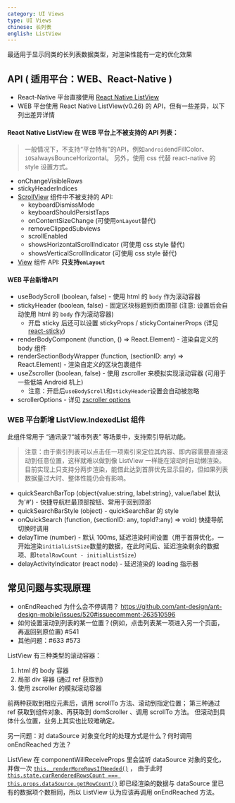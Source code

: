 ```yaml
---
category: UI Views
type: UI Views
chinese: 长列表
english: ListView
---
```


最适用于显示同类的长列表数据类型，对渲染性能有一定的优化效果


## API ( 适用平台：WEB、React-Native )

- React-Native 平台直接使用 [React Native ListView](https://facebook.github.io/react-native/docs/listview.html#content)
- WEB 平台使用 React Native ListView(v0.26) 的 API，但有一些差异，以下列出差异详情

#### React Native ListView 在 WEB 平台上不被支持的 API 列表：
> 一般情况下，不支持“平台特有”的API，例如`android`endFillColor、`iOS`alwaysBounceHorizontal。
另外，使用 css 代替 react-native 的 style 设置方式。

- onChangeVisibleRows
- stickyHeaderIndices
- [ScrollView](https://facebook.github.io/react-native/docs/scrollview.html#props) 组件中不被支持的 API:
    - keyboardDismissMode
    - keyboardShouldPersistTaps
    - onContentSizeChange (可使用`onLayout`替代)
    - removeClippedSubviews
    - scrollEnabled
    - showsHorizontalScrollIndicator (可使用 css style 替代)
    - showsVerticalScrollIndicator (可使用 css style 替代)
- [View](https://facebook.github.io/react-native/docs/view.html#props) 组件 API: **只支持`onLayout`**


#### WEB 平台新增API

- useBodyScroll (boolean, false) - 使用 html 的 `body` 作为滚动容器
- stickyHeader (boolean, false) - 固定区块标题到页面顶部 (注意: 设置后会自动使用 html 的 `body` 作为滚动容器)
    - 开启 sticky 后还可以设置 stickyProps / stickyContainerProps (详见 [react-sticky](https://github.com/captivationsoftware/react-sticky))
- renderBodyComponent (function, () => React.Element) - 渲染自定义的 body 组件
- renderSectionBodyWrapper (function, (sectionID: any) => React.Element) - 渲染自定义的区块包裹组件
- useZscroller (boolean, false) - 使用 zscroller 来模拟实现滚动容器 (可用于一些低端 Android 机上)
    - 注意：开启后`useBodyScroll`和`stickyHeader`设置会自动被忽略
- scrollerOptions - 详见 [zscroller options](https://github.com/yiminghe/zscroller#options)


### WEB 平台新增 ListView.IndexedList 组件

此组件常用于 “通讯录”/“城市列表” 等场景中，支持索引导航功能。

> 注意：由于索引列表可以点击任一项索引来定位其内容、即内容需要直接滚动到任意位置，这样就难以做到像 ListView 一样能在滚动时自动懒渲染。
目前实现上只支持分两步渲染，能借此达到首屏优先显示目的，但如果列表数据量过大时、整体性能仍会有影响。

- quickSearchBarTop (object{value:string, label:string}, value/label 默认为'#') - 快捷导航栏最顶部按钮、常用于回到顶部
- quickSearchBarStyle (object) - quickSearchBar 的 style
- onQuickSearch (function, (sectionID: any, topId?:any) => void) 快捷导航切换时调用
- delayTime (number) - 默认 100ms, 延迟渲染时间设置（用于首屏优化，一开始渲染`initialListSize`数量的数据，在此时间后、延迟渲染剩余的数据项、即`totalRowCount - initialListSize`）
- delayActivityIndicator (react node) - 延迟渲染的 loading 指示器


## 常见问题与实现原理

- onEndReached 为什么会不停调用？ https://github.com/ant-design/ant-design-mobile/issues/520#issuecomment-263510596
- 如何设置滚动到列表的某一位置？(例如，点击列表某一项进入另一个页面，再返回到原位置) #541
- 其他问题：#633 #573

ListView 有三种类型的滚动容器：

1. html 的 body 容器
2. 局部 div 容器 (通过 ref 获取到)
3. 使用 zscroller 的模拟滚动容器

前两种获取到相应元素后，调用 scrollTo 方法、滚动到指定位置；
第三种通过 ref 获取到组件对象、再获取到 domScroller 、调用 scrollTo 方法。
但滚动到具体什么位置，业务上其实也比较难确定。

另一问题：对 dataSource 对象变化时的处理方式是什么？何时调用 onEndReached 方法？

ListView 在 componentWillReceiveProps 里会监听 dataSource 对象的变化，并做一次
[`this._renderMoreRowsIfNeeded()`](https://github.com/react-component/m-list-view/blob/90badfdb6e94093136c86e5874ce6054eae88a0d/src/ListView.js#L156) ，
由于此时[`this.state.curRenderedRowsCount === this.props.dataSource.getRowCount()`](https://github.com/react-component/m-list-view/blob/90badfdb6e94093136c86e5874ce6054eae88a0d/src/ListView.js#L348)
即已经渲染的数据与 dataSource 里已有的数据项个数相同，所以 ListView 认为应该再调用 onEndReached 方法。
